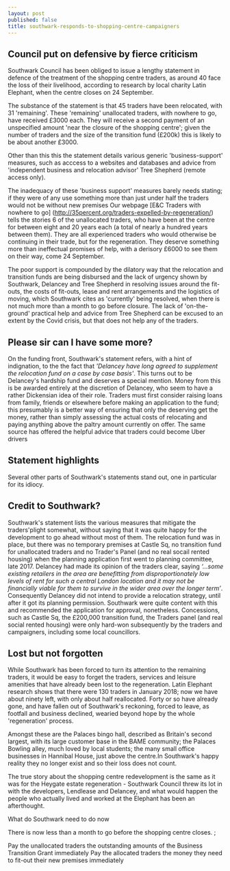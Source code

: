 ```yaml
---
layout: post
published: false
title: southwark-responds-to-shopping-centre-campaigners
---
```

## Council put on defensive by fierce criticism

Southwark Council has been obliged to issue a lengthy statement in defence of the treatment of the shopping centre traders, as around 40 face the loss of their livelihood, according to research by local charity Latin Elephant, when the centre closes on 24 September.  

The substance of the statement is that 45 traders have been relocated, with 31 'remaining'.  These 'remaining' unallocated traders, with nowhere to go, have received £3000 each.  They will receive a second payment of an unspecified amount 'near the closure of the shopping centre'; given the number of traders and the size of the transition fund (£200k) this is likely to be about another £3000.

Other than this this the statement details various generic 'business-support' measures, such as acccess to a websites and databases and advice from 'independent business and relocation advisor' Tree Shepherd (remote access only).

The inadequacy of these 'business support' measures barely needs stating; if they were of any use something more than just under half the traders would not be without new premises  Our webpage [E&C Traders with nowhere to go] (http://35percent.org/traders-expelled-by-regeneration/) tells the stories 6 of the unallocated traders, who have been at the centre for between eight and 20 years each (a total of nearly a hundred years between them). They are all experienced traders who would otherwise be continuing in their trade, but for the regeneration.  They deserve something more than ineffectual promises of help, with a derisory £6000 to see them on their way, come 24 September.

The poor support is compounded by the dilatory way that the relocation and transition funds are being disbursed and the lack of urgency shown by Southwark, Delancey and Tree Shepherd in resolving issues around the fit-outs, the costs of fit-outs, lease and rent arrangements and the logistics of moving, which Southwark cites as 'currently' being resolved, when there is not much more than a month to go before closure.  The lack of 'on-the-ground' practical help and advice from Tree Shepherd can be excused to an extent by the Covid crisis, but that does not help any of the traders.


##  Please sir can I have some more?

On the funding front, Southwark's statement refers, with a hint of indignation, to the the fact that _'Delancey have long agreed to supplement the relocation fund on a case by case basis'_.  This turns out to be Delancey's hardship fund and deserves a special mention. Money from this is be awarded entirely at the discretion of Delancey, who seem to have a rather Dickensian idea of their role.  Traders must first consider raising loans from family, friends or elsewhere before making an application to the fund; this presumably is a better way of ensuring that only the deserving get the money, rather than simply assessing the actual costs of relocating and paying anything above the paltry amount currently on offer.  The same source has offered the helpful advice that traders could become Uber drivers

## Statement highlights




Several other parts of Southwark's statements stand out, one in particular for its idiocy.

## Credit to Southwark?

Southwark's statement lists the various measures that mitigate the traders'plight somewhat, without saying that it was quite happy for the development to go ahead without most of them.  The relocation fund was in place, but there was no temporary premises at Castle Sq, no transition fund for unallocated traders and no Trader's Panel (and no real socail rented housing) when the planning application first went to planning committee, late 2017.  Delancey had made its opinion of the traders clear, saying _‘…some existing retailers in the area are benefitting from disproportionately low levels of rent for such a central London location and it may not be financially viable for them to survive in the wider area over the longer term’_.  Consequently Delancey did not intend to provide a relocation strategy, until after it got its planning permission.  Southwark were quite content with this and recommended the application for approval, nonetheless.  Concessions, such as Castle Sq, the £200,000 transition fund, the Traders panel (and real social rented housing) were only hard-won subsequently by the traders and campaigners, including some local councillors.

## Lost but not forgotten

While Southwark has been forced to turn its attention to the remaining traders, it would be easy to forget the traders, services and leisure amenities that have already been lost to the regeneration.  Latin Elephant research shows that there were 130 traders in January 2018; now we have about ninety left, with only about half reallocated.  Forty or so have already gone, and have fallen out of Southwark's reckoning, forced to leave, as footfall and business declined, wearied beyond hope by the whole 'regeneration' process.

Amongst these are the Palaces bingo hall, described as Britain's second largest, with its large customer base in the BAME community; the Palaces Bowling alley, much loved by local students; the many small office businesses in Hannibal House, just above the centre.In Southwark's happy reality they no longer exist and so their loss does not count.

The true story about the shopping centre redevelopment is the same as it was for the Heygate estate regeneration - Southwark Council threw its lot in with the developers, Lendlease and Delancey, and what would happen the people who actually lived and worked at the Elephant has been an afterthought.

What do Southwark need to do now

There is now less than a month to go before the shopping centre closes.  ; 

Pay the unallocated traders the outstanding amounts of the Business Transition Grant immediately 
Pay the allocated traders the money they need to fit-out their new premises immediately

